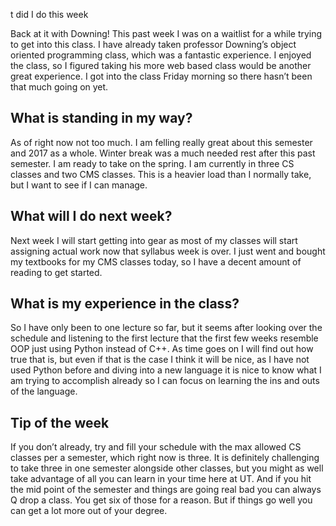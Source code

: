 t did I do this week</h2>

Back at it with Downing! This past week I was on a waitlist for a while trying to get into this class. I have already taken professor Downing’s object oriented programming class, which was a fantastic experience. I enjoyed the class, so I figured taking his more web based class would be another great experience. I got into the class Friday morning so there hasn’t been that much going on yet.

<h2> What is standing in my way?</h2> 

As of right now not too much. I am felling really great about this semester and 2017 as a whole. Winter break was a much needed rest after this past semester. I am ready to take on the spring. I am currently in three CS classes and two CMS classes. This is a heavier load than I normally take, but I want to see if I can manage. 

<h2> What will I do next week? </h2> 

Next week I will start getting into gear as most of my classes will start assigning actual work now that syllabus week is over. I just went and bought my textbooks for my CMS classes today, so I have a decent amount of reading to get started. 

<h2>What is my experience in the class?</h2> 

So I have only been to one lecture so far, but it seems after looking over the schedule and listening to the first lecture that the first few weeks resemble OOP just using Python instead of C++. As time goes on I will find out how true that is, but even if that is the case I think it will be nice, as I have not used Python before and diving into a new language it is nice to know what I am trying to accomplish already so I can focus on learning the ins and outs of the language. 

<h2>Tip of the week</h2> 

If you don’t already, try and fill your schedule with the max allowed CS classes per a semester, which right now is three. It is definitely challenging to take three in one semester alongside other classes, but you might as well take advantage of all you can learn in your time here at UT. And if you hit the mid point of the semester and things are going real bad you can always Q drop a class. You get six of those for a reason. But if things go well you can get a lot more out of your degree. 

